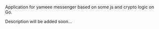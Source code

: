 Application for yameee messenger based on some js and crypto logic on Go. 

Description will be added soon...